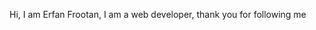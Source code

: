 Hi, I am Erfan Frootan, I am a web developer, thank you for following me
<!---
ErfanFrootan/ErfanFrootan is a ✨ special ✨ repository because its `README.md` (this file) appears on your GitHub profile.
You can click the Preview link to take a look at your changes.
--->
